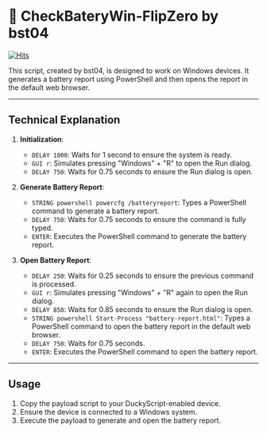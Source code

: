 # 🔋 CheckBateryWin-FlipZero by bst04

[![Hits](https://hits.seeyoufarm.com/api/count/incr/badge.svg?url=https%3A%2F%2Fgithub.com%2Faleff-github%2Fmy-flipper-shits&count_bg=%233C3C3C&title_bg=%233C3C3C&icon=linux.svg&icon_color=%23FFFFFF&title=views&edge_flat=false)](https://github.com/aleff-github/my-flipper-shits)

This script, created by bst04, is designed to work on Windows devices. It generates a battery report using PowerShell and then opens the report in the default web browser.

---

## Technical Explanation

1. **Initialization**:
    - `DELAY 1000`: Waits for 1 second to ensure the system is ready.
    - `GUI r`: Simulates pressing "Windows" + "R" to open the Run dialog.
    - `DELAY 750`: Waits for 0.75 seconds to ensure the Run dialog is open.

2. **Generate Battery Report**:
    - `STRING powershell powercfg /batteryreport`: Types a PowerShell command to generate a battery report.
    - `DELAY 750`: Waits for 0.75 seconds to ensure the command is fully typed.
    - `ENTER`: Executes the PowerShell command to generate the battery report.

3. **Open Battery Report**:
    - `DELAY 250`: Waits for 0.25 seconds to ensure the previous command is processed.
    - `GUI r`: Simulates pressing "Windows" + "R" again to open the Run dialog.
    - `DELAY 850`: Waits for 0.85 seconds to ensure the Run dialog is open.
    - `STRING powershell Start-Process "battery-report.html"`: Types a PowerShell command to open the battery report in the default web browser.
    - `DELAY 750`: Waits for 0.75 seconds.
    - `ENTER`: Executes the PowerShell command to open the battery report.

---

## Usage

1. Copy the payload script to your DuckyScript-enabled device.
2. Ensure the device is connected to a Windows system.
3. Execute the payload to generate and open the battery report.
